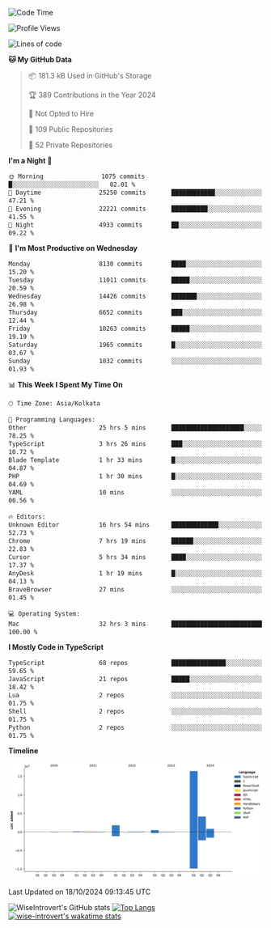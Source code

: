 <!--START_SECTION:waka-->
![Code Time](http://img.shields.io/badge/Code%20Time-1%2C688%20hrs%2045%20mins-blue)

![Profile Views](http://img.shields.io/badge/Profile%20Views-0-blue)

![Lines of code](https://img.shields.io/badge/From%20Hello%20World%20I%27ve%20Written-24.3%20million%20lines%20of%20code-blue)

**🐱 My GitHub Data** 

> 📦 181.3 kB Used in GitHub's Storage 
 > 
> 🏆 389 Contributions in the Year 2024
 > 
> 🚫 Not Opted to Hire
 > 
> 📜 109 Public Repositories 
 > 
> 🔑 52 Private Repositories 
 > 
**I'm a Night 🦉** 

```text
🌞 Morning                1075 commits        █░░░░░░░░░░░░░░░░░░░░░░░░   02.01 % 
🌆 Daytime                25250 commits       ████████████░░░░░░░░░░░░░   47.21 % 
🌃 Evening                22221 commits       ██████████░░░░░░░░░░░░░░░   41.55 % 
🌙 Night                  4933 commits        ██░░░░░░░░░░░░░░░░░░░░░░░   09.22 % 
```
📅 **I'm Most Productive on Wednesday** 

```text
Monday                   8130 commits        ████░░░░░░░░░░░░░░░░░░░░░   15.20 % 
Tuesday                  11011 commits       █████░░░░░░░░░░░░░░░░░░░░   20.59 % 
Wednesday                14426 commits       ███████░░░░░░░░░░░░░░░░░░   26.98 % 
Thursday                 6652 commits        ███░░░░░░░░░░░░░░░░░░░░░░   12.44 % 
Friday                   10263 commits       █████░░░░░░░░░░░░░░░░░░░░   19.19 % 
Saturday                 1965 commits        █░░░░░░░░░░░░░░░░░░░░░░░░   03.67 % 
Sunday                   1032 commits        ░░░░░░░░░░░░░░░░░░░░░░░░░   01.93 % 
```


📊 **This Week I Spent My Time On** 

```text
🕑︎ Time Zone: Asia/Kolkata

💬 Programming Languages: 
Other                    25 hrs 5 mins       ████████████████████░░░░░   78.25 % 
TypeScript               3 hrs 26 mins       ███░░░░░░░░░░░░░░░░░░░░░░   10.72 % 
Blade Template           1 hr 33 mins        █░░░░░░░░░░░░░░░░░░░░░░░░   04.87 % 
PHP                      1 hr 30 mins        █░░░░░░░░░░░░░░░░░░░░░░░░   04.69 % 
YAML                     10 mins             ░░░░░░░░░░░░░░░░░░░░░░░░░   00.56 % 

🔥 Editors: 
Unknown Editor           16 hrs 54 mins      █████████████░░░░░░░░░░░░   52.73 % 
Chrome                   7 hrs 19 mins       ██████░░░░░░░░░░░░░░░░░░░   22.83 % 
Cursor                   5 hrs 34 mins       ████░░░░░░░░░░░░░░░░░░░░░   17.37 % 
AnyDesk                  1 hr 19 mins        █░░░░░░░░░░░░░░░░░░░░░░░░   04.13 % 
BraveBrowser             27 mins             ░░░░░░░░░░░░░░░░░░░░░░░░░   01.45 % 

💻 Operating System: 
Mac                      32 hrs 3 mins       █████████████████████████   100.00 % 
```

**I Mostly Code in TypeScript** 

```text
TypeScript               68 repos            ███████████████░░░░░░░░░░   59.65 % 
JavaScript               21 repos            █████░░░░░░░░░░░░░░░░░░░░   18.42 % 
Lua                      2 repos             ░░░░░░░░░░░░░░░░░░░░░░░░░   01.75 % 
Shell                    2 repos             ░░░░░░░░░░░░░░░░░░░░░░░░░   01.75 % 
Python                   2 repos             ░░░░░░░░░░░░░░░░░░░░░░░░░   01.75 % 
```



**Timeline**

![Lines of Code chart](https://raw.githubusercontent.com/wise-introvert/wise-introvert/master/assets/bar_graph.png)


 Last Updated on 18/10/2024 09:13:45 UTC
<!--END_SECTION:waka-->

![WiseIntrovert's GitHub stats](https://github-readme-stats.vercel.app/api?username=wise-introvert&count_private=true&show_icons=true)
[![Top Langs](https://github-readme-stats.vercel.app/api/top-langs/?username=wise-introvert&langs_count=10)](https://github.com/anuraghazra/github-readme-stats)
[![wise-introvert's wakatime stats](https://github-readme-stats.vercel.app/api/wakatime?username=wiseintrovert)](https://github.com/anuraghazra/github-readme-stats)
